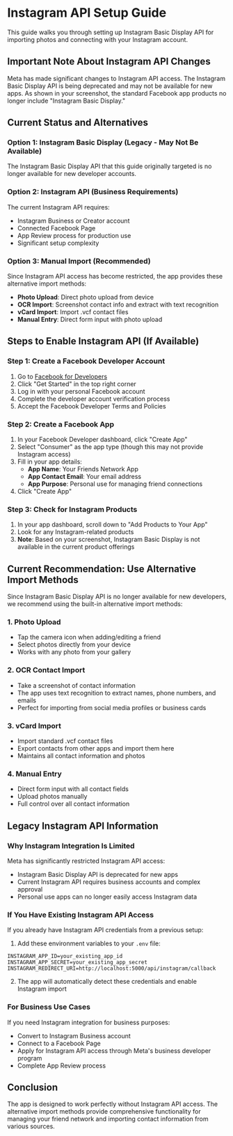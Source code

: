 # Instagram API Setup Guide

This guide walks you through setting up Instagram Basic Display API for importing photos and connecting with your Instagram account.

## Important Note About Instagram API Changes

Meta has made significant changes to Instagram API access. The Instagram Basic Display API is being deprecated and may not be available for new apps. As shown in your screenshot, the standard Facebook app products no longer include "Instagram Basic Display."

## Current Status and Alternatives

### Option 1: Instagram Basic Display (Legacy - May Not Be Available)
The Instagram Basic Display API that this guide originally targeted is no longer available for new developer accounts.

### Option 2: Instagram API (Business Requirements)
The current Instagram API requires:
- Instagram Business or Creator account
- Connected Facebook Page
- App Review process for production use
- Significant setup complexity

### Option 3: Manual Import (Recommended)
Since Instagram API access has become restricted, the app provides these alternative import methods:
- **Photo Upload**: Direct photo upload from device
- **OCR Import**: Screenshot contact info and extract with text recognition
- **vCard Import**: Import .vcf contact files
- **Manual Entry**: Direct form input with photo upload

## Steps to Enable Instagram API (If Available)

### Step 1: Create a Facebook Developer Account

1. Go to [Facebook for Developers](https://developers.facebook.com/)
2. Click "Get Started" in the top right corner
3. Log in with your personal Facebook account
4. Complete the developer account verification process
5. Accept the Facebook Developer Terms and Policies

### Step 2: Create a Facebook App

1. In your Facebook Developer dashboard, click "Create App"
2. Select "Consumer" as the app type (though this may not provide Instagram access)
3. Fill in your app details:
   - **App Name**: Your Friends Network App
   - **App Contact Email**: Your email address
   - **App Purpose**: Personal use for managing friend connections
4. Click "Create App"

### Step 3: Check for Instagram Products

1. In your app dashboard, scroll down to "Add Products to Your App"
2. Look for any Instagram-related products
3. **Note**: Based on your screenshot, Instagram Basic Display is not available in the current product offerings

## Current Recommendation: Use Alternative Import Methods

Since Instagram Basic Display API is no longer available for new developers, we recommend using the built-in alternative import methods:

### 1. Photo Upload
- Tap the camera icon when adding/editing a friend
- Select photos directly from your device
- Works with any photo from your gallery

### 2. OCR Contact Import
- Take a screenshot of contact information
- The app uses text recognition to extract names, phone numbers, and emails
- Perfect for importing from social media profiles or business cards

### 3. vCard Import
- Import standard .vcf contact files
- Export contacts from other apps and import them here
- Maintains all contact information and photos

### 4. Manual Entry
- Direct form input with all contact fields
- Upload photos manually
- Full control over all contact information

## Legacy Instagram API Information

### Why Instagram Integration Is Limited
Meta has significantly restricted Instagram API access:
- Instagram Basic Display API is deprecated for new apps
- Current Instagram API requires business accounts and complex approval
- Personal use apps can no longer easily access Instagram data

### If You Have Existing Instagram API Access
If you already have Instagram API credentials from a previous setup:

1. Add these environment variables to your `.env` file:
```env
INSTAGRAM_APP_ID=your_existing_app_id
INSTAGRAM_APP_SECRET=your_existing_app_secret
INSTAGRAM_REDIRECT_URI=http://localhost:5000/api/instagram/callback
```

2. The app will automatically detect these credentials and enable Instagram import

### For Business Use Cases
If you need Instagram integration for business purposes:
- Convert to Instagram Business account
- Connect to a Facebook Page
- Apply for Instagram API access through Meta's business developer program
- Complete App Review process

## Conclusion

The app is designed to work perfectly without Instagram API access. The alternative import methods provide comprehensive functionality for managing your friend network and importing contact information from various sources.